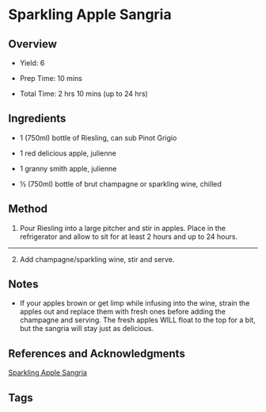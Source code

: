 # Sparkling Apple Sangria

## Overview

- Yield: 6

- Prep Time: 10 mins

- Total Time: 2 hrs 10 mins (up to 24 hrs)

## Ingredients

- 1 (750ml) bottle of Riesling, can sub Pinot Grigio

- 1 red delicious apple, julienne

- 1 granny smith apple, julienne

- ½ (750ml) bottle of brut champagne or sparkling wine, chilled


## Method

1. Pour Riesling into a large pitcher and stir in apples. Place in the refrigerator and allow to sit for at least 2 hours and up to 24 hours.
---
2. Add champagne/sparkling wine, stir and serve.

## Notes

- If your apples brown or get limp while infusing into the wine, strain the apples out and replace them with fresh ones before adding the champagne and serving. The fresh apples WILL float to the top for a bit, but the sangria will stay just as delicious.

## References and Acknowledgments

[Sparkling Apple Sangria](http://www.spoonforkbacon.com/2012/08/sparkling-apple-sangria/)

## Tags


